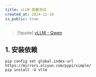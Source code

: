 ```yaml
---
title: vLLM 部署测试
created_at: 2024-12-10
is_public: true
---
```


> [!quote] [vLLM - Qwen](https://qwen.readthedocs.io/zh-cn/latest/deployment/vllm.html)

## 1. 安装依赖

```shell
pip config set global.index-url https://mirrors.aliyun.com/pypi/simple/
pip install -U vllm
```
